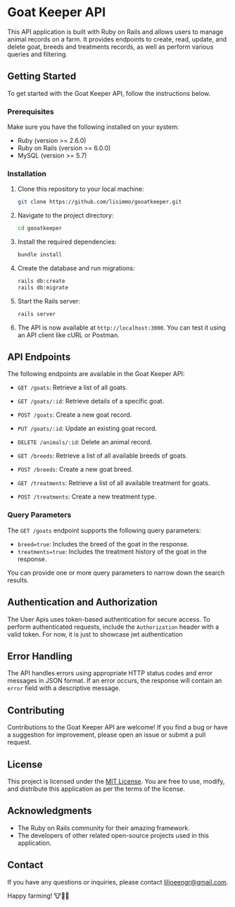 # Goat Keeper API

This API application is built with Ruby on Rails and allows users to manage animal records on a farm. It provides endpoints to create, read, update, and delete goat, breeds and treatments records, as well as perform various queries and filtering.

## Getting Started

To get started with the Goat Keeper API, follow the instructions below.

### Prerequisites

Make sure you have the following installed on your system:

- Ruby (version >= 2.6.0)
- Ruby on Rails (version >= 6.0.0)
- MySQL (version >= 5.7)

### Installation

1. Clone this repository to your local machine:

   ```bash
   git clone https://github.com/lisimmo/gooatkeeper.git
   ```

2. Navigate to the project directory:

   ```bash
   cd gooatkeeper
   ```

3. Install the required dependencies:

   ```bash
   bundle install
   ```

4. Create the database and run migrations:

   ```bash
   rails db:create
   rails db:migrate
   ```

5. Start the Rails server:

   ```bash
   rails server
   ```

6. The API is now available at `http://localhost:3000`. You can test it using an API client like cURL or Postman.

## API Endpoints

The following endpoints are available in the Goat Keeper API:

- `GET /goats`: Retrieve a list of all goats.
- `GET /goats/:id`: Retrieve details of a specific goat.
- `POST /goats`: Create a new goat record.
- `PUT /goats/:id`: Update an existing goat record.
- `DELETE /animals/:id`: Delete an animal record.

- `GET /breeds`: Retrieve a list of all available breeds of goats.
- `POST /breeds`: Create a new goat breed.

- `GET /treatments`: Retrieve a list of all available treatment for goats.
- `POST /treatments`: Create a new treatment type.

### Query Parameters

The `GET /goats` endpoint supports the following query parameters:

- `breed=true`: Includes the breed of the goat in the response.
- `treatments=true`: Includes the treatment history of the goat in the response.

You can provide one or more query parameters to narrow down the search results.

## Authentication and Authorization

The User Apis uses token-based authentication for secure access. To perform authenticated requests, include the `Authorization` header with a valid token.
For now, it is just to showcase jwt authentication

## Error Handling

The API handles errors using appropriate HTTP status codes and error messages in JSON format. If an error occurs, the response will contain an `error` field with a descriptive message.

## Contributing

Contributions to the Goat Keeper API are welcome! If you find a bug or have a suggestion for improvement, please open an issue or submit a pull request.

## License

This project is licensed under the [MIT License](https://opensource.org/licenses/MIT). You are free to use, modify, and distribute this application as per the terms of the license.

## Acknowledgments

- The Ruby on Rails community for their amazing framework.
- The developers of other related open-source projects used in this application.

## Contact

If you have any questions or inquiries, please contact [liljoeengr@gmail.com](mailto:liljoeengr@gmail.com).

Happy farming! 🐮🐷🐔
